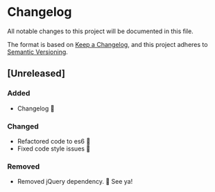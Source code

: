 # Changelog
All notable changes to this project will be documented in this file.

The format is based on [Keep a Changelog](https://keepachangelog.com/en/1.0.0/),
and this project adheres to [Semantic Versioning](https://semver.org/spec/v2.0.0.html).

## [Unreleased]
### Added
- Changelog 📝

### Changed
- Refactored code to es6 🎉
- Fixed code style issues 💃

### Removed
- Removed jQuery dependency. 👋 See ya!
